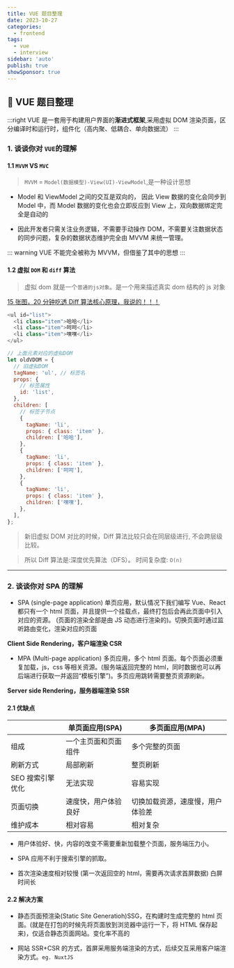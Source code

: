 ```yaml
---
title: VUE 题目整理
date: 2023-10-27
categories:
  - frontend
tags:
  - vue
  - interview
sidebar: 'auto'
publish: true
showSponsor: true
---
```


## 👋 VUE 题目整理

:::right
VUE 是一套用于构建用户界面的**渐进式框架**,采用虚拟 DOM 渲染页面，区分编译时和运行时，组件化（高内聚、低耦合、单向数据流）
:::

### 1. 谈谈你对 `VUE`的理解

#### 1.1 `MVVM` VS `MVC`

> `MVVM` = `Model(数据模型)-View(UI)-ViewModel`,是一种设计思想

- Model 和 ViewModel 之间的交互是双向的， 因此 View 数据的变化会同步到 Model 中，而 Model 数据的变化也会立即反应到 View 上，双向数据绑定完全是自动的

- 因此开发者只需关注业务逻辑，不需要手动操作 DOM，不需要关注数据状态的同步问题，复杂的数据状态维护完全由 MVVM 来统一管理。

::: warning
VUE 不能完全被称为 MVVM，但借鉴了其中的思想
:::

#### 1.2 虚拟 `DOM` 和 `diff` 算法

> 虚拟 dom 就是一个`普通的js对象`。是一个用来描述真实 dom 结构的 js 对象

[15 张图，20 分钟吃透 Diff 算法核心原理，我说的！！！](https://juejin.cn/post/6994959998283907102)

```js
<ul id="list">
  <li class="item">哈哈</li>
  <li class="item">呵呵</li>
  <li class="item">嘿嘿</li>
</ul>
```

```js
// 上面元素对应的虚拟DOM
let oldVDOM = {
  // 旧虚拟DOM
  tagName: 'ul', // 标签名
  props: {
    // 标签属性
    id: 'list',
  },
  children: [
    // 标签子节点
    {
      tagName: 'li',
      props: { class: 'item' },
      children: ['哈哈'],
    },
    {
      tagName: 'li',
      props: { class: 'item' },
      children: ['呵呵'],
    },
    {
      tagName: 'li',
      props: { class: 'item' },
      children: ['嘿嘿'],
    },
  ],
};
```

> 新旧虚拟 DOM 对比的时候，Diff 算法比较只会在同层级进行, 不会跨层级比较。

> 所以 Diff 算法是:深度优先算法（DFS）。 时间复杂度: `O(n)`

---

### 2. 谈谈你对 SPA 的理解

- SPA (single-page application) 单页应用，默认情况下我们编写 Vue、React 都只有一个 html 页面，并且提供一个挂载点，最终打包后会再此页面中引入对应的资源。 (页面的渲染全部是由 JS 动态进行渲染的)。切换页面时通过监听路由变化，渲染对应的页面

**Client Side Rendering，客户端渲染 CSR**

- MPA (Multi-page application) 多页应用，多个 html 页面。每个页面必须重复加载，js，css 等相关资源。(服务端返回完整的 html，同时数据也可以再后端进行获取一并返回“模板引擎”)。多页应用跳转需要整页资源刷新。

**Server side Rendering，服务器端渲染 SSR**

#### 2.1 优缺点

| &nbsp;           | 单页面应用(SPA)      | 多页面应用(MPA)                  |
| ---------------- | -------------------- | -------------------------------- |
| 组成             | 一个主页面和页面组件 | 多个完整的页面                   |
| 刷新方式         | 局部刷新             | 整页刷新                         |
| SEO 搜索引擎优化 | 无法实现             | 容易实现                         |
| 页面切换         | 速度快，用户体验良好 | 切换加载资源，速度慢，用户体验差 |
| 维护成本         | 相对容易             | 相对复杂                         |

- 用户体验好、快，内容的改变不需要重新加载整个页面，服务端压力小。

- SPA 应用不利于搜索引擎的抓取。

- 首次渲染速度相对较慢 (第一次返回空的 html，需要再次请求首屏数据) 白屏时间长

#### 2.2 解决方案

- 静态页面预渲染(Static Site Generatioh)SSG，在构建时生成完整的 html 页面。(就是在打包的时候先将页面放到浏览器中运行一下，将 HTML 保存起来)，仅适合静态页面网站。变化率不高的

- 网站 SSR+CSR 的方式，首屏采用服务端渲染的方式，后续交互采用客户端渲染方式。`eg. NuxtJS`
